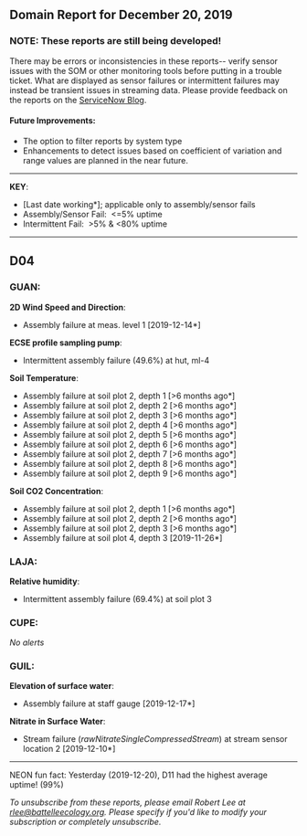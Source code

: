 ## Domain Report for December 20, 2019


### NOTE: These reports are still being developed!
There may be errors or inconsistencies in these reports-- verify sensor issues with the SOM or other monitoring tools before putting in a trouble ticket. What are displayed as sensor failures or intermittent failures may instead be transient issues in streaming data.
Please provide feedback on the reports on the [ServiceNow Blog](https://neon.service-now.com/community?id=community_blog&sys_id=9b4fbe8adbed734017ecf9041d9619be).

#### Future Improvements: 
 - The option to filter reports by system type 
 - Enhancements to detect issues based on coefficient of variation and range values are planned in the near future.

***

**KEY**:

 - [Last date working*]; applicable only to assembly/sensor fails
 - Assembly/Sensor Fail:&nbsp;&nbsp;<=5% uptime
 - Intermittent Fail:&nbsp;&nbsp;>5% & <80% uptime

***
## D04

### GUAN:

**2D Wind Speed and Direction**:
 - Assembly failure at meas. level 1 [2019-12-14*]

**ECSE profile sampling pump**:
 - Intermittent assembly failure (49.6%) at hut, ml-4

**Soil Temperature**:
 - Assembly failure at soil plot 2, depth 1 [>6 months ago*]
 - Assembly failure at soil plot 2, depth 2 [>6 months ago*]
 - Assembly failure at soil plot 2, depth 3 [>6 months ago*]
 - Assembly failure at soil plot 2, depth 4 [>6 months ago*]
 - Assembly failure at soil plot 2, depth 5 [>6 months ago*]
 - Assembly failure at soil plot 2, depth 6 [>6 months ago*]
 - Assembly failure at soil plot 2, depth 7 [>6 months ago*]
 - Assembly failure at soil plot 2, depth 8 [>6 months ago*]
 - Assembly failure at soil plot 2, depth 9 [>6 months ago*]

**Soil CO2 Concentration**:
 - Assembly failure at soil plot 2, depth 1 [>6 months ago*]
 - Assembly failure at soil plot 2, depth 2 [>6 months ago*]
 - Assembly failure at soil plot 2, depth 3 [>6 months ago*]
 - Assembly failure at soil plot 4, depth 3 [2019-11-26*]

### LAJA:

**Relative humidity**:
 - Intermittent assembly failure (69.4%) at soil plot 3

### CUPE:

_No alerts_

### GUIL:

**Elevation of surface water**:
 - Assembly failure at staff gauge [2019-12-17*]

**Nitrate in Surface Water**:
 - Stream failure (_rawNitrateSingleCompressedStream_) at stream sensor location 2 [2019-12-10*]

***
NEON fun fact: Yesterday (2019-12-20), D11 had the highest average uptime! (99%)

_To unsubscribe from these reports, please email Robert Lee at rlee@battelleecology.org. Please specify if you'd like to modify your subscription or completely unsubscribe._

